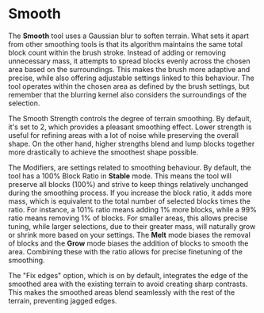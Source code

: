 # Smooth

The **Smooth** tool uses a Gaussian blur to soften terrain. What sets it apart from other smoothing tools is that its algorithm maintains the same total block count within the brush stroke. Instead of adding or removing unnecessary mass, it attempts to spread blocks evenly across the chosen area based on the surroundings. This makes the brush more adaptive and precise, while also offering adjustable settings linked to this behaviour. The tool operates within the chosen area as defined by the brush settings, but remember that the blurring kernel also considers the surroundings of the selection.

The Smooth Strength controls the degree of terrain smoothing. By default, it's set to 2, which provides a pleasant smoothing effect. Lower strength is useful for refining areas with a lot of noise while preserving the overall shape. On the other hand, higher strengths blend and lump blocks together more drastically to achieve the smoothest shape possible.

The Modifiers, are settings related to smoothing behaviour. By default, the tool has a 100% Block Ratio in **Stable** mode. This means the tool will preserve all blocks (100%) and strive to keep things relatively unchanged during the smoothing process. If you increase the block ratio, it adds more mass, which is equivalent to the total number of selected blocks times the ratio. For instance, a 101% ratio means adding 1% more blocks, while a 99% ratio means removing 1% of blocks. For smaller areas, this allows precise tuning, while larger selections, due to their greater mass, will naturally grow or shrink more based on your settings. The **Melt** mode biases the removal of blocks and the ********Grow******** mode biases the addition of blocks to smooth the area. Combining these with the ratio allows for precise finetuning of the smoothing.

The "Fix edges" option, which is on by default, integrates the edge of the smoothed area with the existing terrain to avoid creating sharp contrasts. This makes the smoothed areas blend seamlessly with the rest of the terrain, preventing jagged edges.
